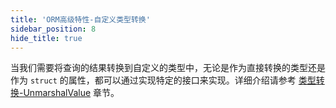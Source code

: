```yaml
---
title: 'ORM高级特性-自定义类型转换'
sidebar_position: 8
hide_title: true
---
```


当我们需要将查询的结果转换到自定义的类型中，无论是作为直接转换的类型还是作为 `struct` 的属性，都可以通过实现特定的接口来实现。详细介绍请参考 [类型转换-UnmarshalValue](../../7-类型转换/5-类型转换-UnmarshalValue.md) 章节。